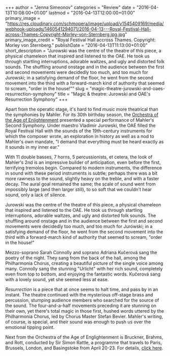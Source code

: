 +++
author = "Jenna Simeonov"
categories = "Review"
date = "2016-04-13T10:08:00+01:00"
lastmod = "2016-04-13T12:00:00+01:00"
primary_image = "https://res.cloudinary.com/schmopera/image/upload/v1545409169/media/webhook-uploads/1460541294071/2016-04-13---Royal-Festival-Hall-across-Thames-Copyright-Morley-von-Sternberg.jpg.jpg"
primary_image_credit = "Royal Festival Hall accross Thames. Copyright: Morley von Sternberg."
publishDate = "2016-04-13T11:13:00+01:00"
short_description = "Jurowski was the centre of the theatre of this piece, a physical chameleon that inspired and listened to the OAE. He took us through startling interruptions, adorable waltzes, and ugly and distorted folk sounds. The shuffling around onstage and in the audience between the first and second movements were decidedly too much, and too much for Jurowski; in a satisfying demand of the floor, he went from the second movement into the third with a forward-march kind of authority that seemed to scream, &quot;order in the house!&quot;"
slug = "magic-theatre-jurowski-and-oaes-resurrection-symphony"
title = "Magic &amp; theatre: Jurowski and OAE&#039;s Resurrection Symphony"
+++

Apart from the operatic stage, it's hard to find music more theatrical than the symphonies by Mahler. For its 30th birthday season, the [Orchestra of the Age of Enlightenment](http://www.oae.co.uk/category/whats-on/) presented a special performance of Mahler's Second Symphony. Under maestro Vladimir Jurowski, the OAE filled the Royal Festival Hall with the sounds of the 19th-century instruments for which the composer wrote, an exploration in history as well as a nod to Mahler's own mandate, "I demand that everything must be heard exactly as it sounds in my inner ear."

With 11 double basses, 7 horns, 5 percussionists, et cetera, the look of Mahler's 2nd is an impressive builder of anticipation, even before the first, terrifying tremolos begin. Compared to modern instruments, the difference in sound with these period instruments is subtle; perhaps there was a bit more rawness to the sound, slightly heavy on the treble, and with a faster decay. The aural goal remained the same; the scale of sound went from impossibly large (and then larger still), to so soft that we couldn't hear sound, only a lack of silence.

Jurowski was the centre of the theatre of this piece, a physical chameleon that inspired and listened to the OAE. He took us through startling interruptions, adorable waltzes, and ugly and distorted folk sounds. The shuffling around onstage and in the audience between the first and second movements were decidedly too much, and too much for Jurowski; in a satisfying demand of the floor, he went from the second movement into the third with a forward-march kind of authority that seemed to scream, "order in the house!"

Mezzo-soprano Sarah Connolly and soprano Adriana Kučerová sang the poetry of the night. They sang from the back of the hall, among the Philharmonia Chorus, creating a beautiful picture of the single voice among many. Connolly sang the stunning "Urlicht" with her rich sound, completely even from top to bottom, and enjoying the fantastic words. Kučerová sang with a lovely sound, yet she seemed less at ease.

*Resurrection* is a piece that at once seems to halt time, and pass by in an instant. The theatre continued with the mysterious off-stage brass and percussion, stumping audience members who searched for the source of the sound. The four-and-a-half movements preceding it are stunning on their own, yet there's total magic in those first, hushed words uttered by the Philharmonia Chorus, led by Chorus Master Stefan Bevier. Mahler's writing, of course, is special, and their sound was enough to push us over the emotional tipping point.

Next from the Orchestra of the Age of Englightenment is Bruckner, Brahms, and Rott, conducted by Sir Simon Rattle, a programme that travels to Paris, Brussels, London, and Basingstoke from April 20-23. For details, [click here](http://www.oae.co.uk/category/whats-on/).
